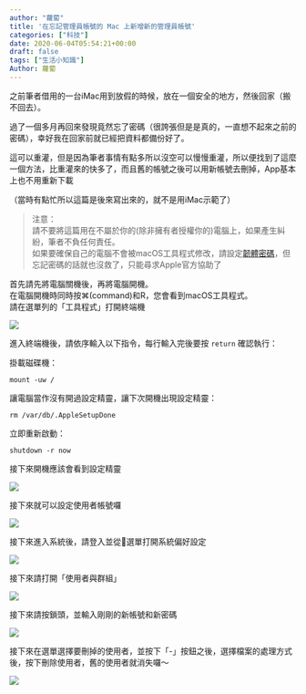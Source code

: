 ```yaml
---
author: "蘿蔔"
title: '在忘記管理員帳號的 Mac 上新增新的管理員帳號'
categories: ["科技"]
date: 2020-06-04T05:54:21+00:00
draft: false
tags: ["生活小知識"]
Author: 蘿蔔
---
```


之前筆者借用的一台iMac用到放假的時候，放在一個安全的地方，然後回家（搬不回去）。

過了一個多月再回來發現竟然忘了密碼（很誇張但是是真的，一直想不起來之前的密碼），幸好我在回家前就已經把資料都備份好了。

  
這可以重灌，但是因為筆者事情有點多所以沒空可以慢慢重灌，所以便找到了這麼一個方法，比重灌來的快多了，而且舊的帳號之後可以用新帳號去刪掉，App基本上也不用重新下載  
  
（當時有點忙所以這篇是後來寫出來的，就不是用iMac示範了）

> 注意：  
> 請不要將這篇用在不屬於你的(除非擁有者授權你的)電腦上，如果產生糾紛，筆者不負任何責任。  
> 如果要確保自己的電腦不會被macOS工具程式修改，請設定[韌體密碼](https://support.apple.com/zh-tw/HT204455#turnon)，但忘記密碼的話就也沒救了，只能尋求Apple官方協助了

首先請先將電腦關機後，再將電腦開機。  
在電腦開機時同時按⌘(command)和R，您會看到macOS工具程式。  
請在選單列的「工具程式」打開終端機

![](https://blog.steveyi.net/wp-content/uploads/media/blog/2020060405312140.png)

進入終端機後，請依序輸入以下指令，每行輸入完後要按 `return` 確認執行：

掛載磁碟機：

```
mount -uw /
```

讓電腦當作沒有開過設定精靈，讓下次開機出現設定精靈：

```
rm /var/db/.AppleSetupDone
```

立即重新啟動：

```
shutdown -r now
```

接下來開機應該會看到設定精靈

![](https://blog.steveyi.net/wp-content/uploads/media/blog/2020060405322859.png)

接下來就可以設定使用者帳號囉

![](https://blog.steveyi.net/wp-content/uploads/media/blog/2020060405331074.png)

接下來進入系統後，請登入並從選單打開系統偏好設定

![](https://static-a1.steveyi.net/media/blog/2020060405381524.png)

接下來請打開「使用者與群組」

![](https://blog.steveyi.net/wp-content/uploads/media/blog/2020060405402392.png)

接下來請按鎖頭，並輸入剛剛的新帳號和新密碼

![](https://blog.steveyi.net/wp-content/uploads/media/blog/2020060405435722.png)

接下來在選單選擇要刪掉的使用者，並按下「-」按鈕之後，選擇檔案的處理方式後，按下刪除使用者，舊的使用者就消失囉～

![](https://blog.steveyi.net/wp-content/uploads/media/blog/2020060405491836.png)
